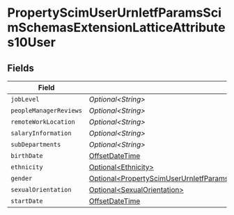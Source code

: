 # PropertyScimUserUrnIetfParamsScimSchemasExtensionLatticeAttributes10User


## Fields

| Field                                                                                                                                                                                              | Type                                                                                                                                                                                               | Required                                                                                                                                                                                           | Description                                                                                                                                                                                        |
| -------------------------------------------------------------------------------------------------------------------------------------------------------------------------------------------------- | -------------------------------------------------------------------------------------------------------------------------------------------------------------------------------------------------- | -------------------------------------------------------------------------------------------------------------------------------------------------------------------------------------------------- | -------------------------------------------------------------------------------------------------------------------------------------------------------------------------------------------------- |
| `jobLevel`                                                                                                                                                                                         | *Optional\<String>*                                                                                                                                                                                | :heavy_minus_sign:                                                                                                                                                                                 | N/A                                                                                                                                                                                                |
| `peopleManagerReviews`                                                                                                                                                                             | *Optional\<String>*                                                                                                                                                                                | :heavy_minus_sign:                                                                                                                                                                                 | N/A                                                                                                                                                                                                |
| `remoteWorkLocation`                                                                                                                                                                               | *Optional\<String>*                                                                                                                                                                                | :heavy_minus_sign:                                                                                                                                                                                 | N/A                                                                                                                                                                                                |
| `salaryInformation`                                                                                                                                                                                | *Optional\<String>*                                                                                                                                                                                | :heavy_minus_sign:                                                                                                                                                                                 | N/A                                                                                                                                                                                                |
| `subDepartments`                                                                                                                                                                                   | *Optional\<String>*                                                                                                                                                                                | :heavy_minus_sign:                                                                                                                                                                                 | N/A                                                                                                                                                                                                |
| `birthDate`                                                                                                                                                                                        | [OffsetDateTime](https://docs.oracle.com/javase/8/docs/api/java/time/OffsetDateTime.html)                                                                                                          | :heavy_minus_sign:                                                                                                                                                                                 | N/A                                                                                                                                                                                                |
| `ethnicity`                                                                                                                                                                                        | [Optional\<Ethnicity>](../../models/shared/Ethnicity.md)                                                                                                                                           | :heavy_minus_sign:                                                                                                                                                                                 | N/A                                                                                                                                                                                                |
| `gender`                                                                                                                                                                                           | [Optional\<PropertyScimUserUrnIetfParamsScimSchemasExtensionLatticeAttributes10UserGender>](../../models/shared/PropertyScimUserUrnIetfParamsScimSchemasExtensionLatticeAttributes10UserGender.md) | :heavy_minus_sign:                                                                                                                                                                                 | N/A                                                                                                                                                                                                |
| `sexualOrientation`                                                                                                                                                                                | [Optional\<SexualOrientation>](../../models/shared/SexualOrientation.md)                                                                                                                           | :heavy_minus_sign:                                                                                                                                                                                 | N/A                                                                                                                                                                                                |
| `startDate`                                                                                                                                                                                        | [OffsetDateTime](https://docs.oracle.com/javase/8/docs/api/java/time/OffsetDateTime.html)                                                                                                          | :heavy_minus_sign:                                                                                                                                                                                 | N/A                                                                                                                                                                                                |
